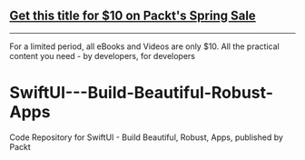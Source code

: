 ## [Get this title for $10 on Packt's Spring Sale](https://www.packt.com/V15224?utm_source=github&utm_medium=packt-github-repo&utm_campaign=spring_10_dollar_2022)
-----
For a limited period, all eBooks and Videos are only $10. All the practical content you need \- by developers, for developers

# SwiftUI---Build-Beautiful-Robust-Apps
Code Repository for SwiftUI - Build Beautiful, Robust, Apps, published by Packt
